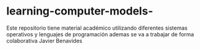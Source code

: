 # learning-computer-models-
Este repositorio tiene material académico utilizando diferentes sistemas operativos y lenguajes de programación 
ademas se va a trabajar de forma colaborativa 
Javier Benavides 